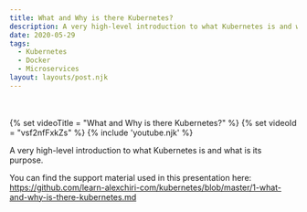 ```yaml
---
title: What and Why is there Kubernetes?
description: A very high-level introduction to what Kubernetes is and what is its purpose. 
date: 2020-05-29
tags:
  - Kubernetes
  - Docker
  - Microservices
layout: layouts/post.njk
---
```


<br/>
<br/>
{% set videoTitle = "What and Why is there Kubernetes?" %}
{% set videoId = "vsf2nfFxkZs" %}
{% include 'youtube.njk' %}

A very high-level introduction to what Kubernetes is and what is its purpose. 

You can find the support material used in this presentation here: https://github.com/learn-alexchiri-com/kubernetes/blob/master/1-what-and-why-is-there-kubernetes.md